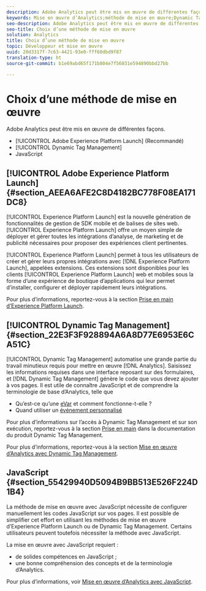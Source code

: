 ```yaml
---
description: Adobe Analytics peut être mis en œuvre de différentes façons.
keywords: Mise en œuvre d’Analytics;méthode de mise en œuvre;Dynamic Tag Management;dtm;javascript
seo-description: Adobe Analytics peut être mis en œuvre de différentes façons.
seo-title: Choix d’une méthode de mise en œuvre
solution: Analytics
title: Choix d’une méthode de mise en œuvre
topic: Développeur et mise en œuvre
uuid: 20d3317f-7c63-4421-93e0-fff60dbd9f87
translation-type: ht
source-git-commit: b1e69abd65f171b804e7f56031e594890bbd27bb

---
```



# Choix d’une méthode de mise en œuvre

Adobe Analytics peut être mis en œuvre de différentes façons.

* [!UICONTROL Adobe Experience Platform Launch] (Recommandé)
* [!UICONTROL Dynamic Tag Management]
* JavaScript

## [!UICONTROL Adobe Experience Platform Launch] {#section_AEEA6AFE2C8D4182BC778F08EA171DC8}

[!UICONTROL Experience Platform Launch] est la nouvelle génération de fonctionnalités de gestion de SDK mobile et de balises de sites web. [!UICONTROL Experience Platform Launch] offre un moyen simple de déployer et gérer toutes les intégrations d’analyse, de marketing et de publicité nécessaires pour proposer des expériences client pertinentes.

[!UICONTROL Experience Platform Launch] permet à tous les utilisateurs de créer et gérer leurs propres intégrations avec [!DNL Experience Platform Launch], appelées extensions. Ces extensions sont disponibles pour les clients [!UICONTROL Experience Platform Launch] web et mobiles sous la forme d’une expérience de boutique d’applications qui leur permet d’installer, configurer et déployer rapidement leurs intégrations.

Pour plus d’informations, reportez-vous à la section [Prise en main d’Experience Platform Launch](https://docs.adobelaunch.com/getting-started).

## [!UICONTROL Dynamic Tag Management] {#section_22E3F3F928894A6A8D77E6953E6CA51C}

[!UICONTROL Dynamic Tag Management] automatise une grande partie du travail minutieux requis pour mettre en œuvre [!DNL Analytics]. Saisissez les informations requises dans une interface reposant sur des formulaires, et [!DNL Dynamic Tag Management] génère le code que vous devez ajouter à vos pages.
Il est utile de connaître JavaScript et de comprendre la terminologie de base d’Analytics, telle que

* Qu’est-ce qu’une [eVar](https://marketing.adobe.com/resources/help/fr_FR/reference/conversion_var_admin.html) et comment fonctionne-t-elle ?
* Quand utiliser un [événement personnalisé](../../implement/analytics-terminology-basics/c-props-evars/event-custom.md#concept_CDA3C98C85B24A71B4B5C71F24BF918F)

Pour plus d’informations sur l’accès à Dynamic Tag Management et sur son exécution, reportez-vous à la section [Prise en main](https://marketing.adobe.com/resources/help/fr_FR/dtm/get_started.html) dans la documentation du produit Dynamic Tag Management.

Pour plus d’informations, reportez-vous à la section [Mise en œuvre d’Analytics avec Dynamic Tag Management](../../implement/c-implement-with-dtm/dtm-implementation-overview.md).

## JavaScript {#section_55429940D5094B9BB513E526F224D1B4}

La méthode de mise en œuvre avec JavaScript nécessite de configurer manuellement les codes JavaScript sur vos pages. Il est possible de simplifier cet effort en utilisant les méthodes de mise en œuvre d’Experience Platform Launch ou de Dynamic Tag Management. Certains utilisateurs peuvent toutefois nécessiter la méthode avec JavaScript.

La mise en œuvre avec JavaScript requiert :

* de solides compétences en JavaScript ;
* une bonne compréhension des concepts et de la terminologie d’Analytics.

Pour plus d’informations, voir [Mise en œuvre d’Analytics avec JavaScript](../../implement/js-implementation/javascript-implementation-overview.md).
